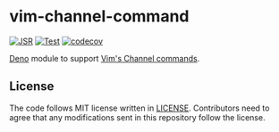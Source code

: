 # vim-channel-command

[![JSR](https://jsr.io/badges/@denops/vim-channel-command)](https://jsr.io/@denops/vim-channel-command)
[![Test](https://github.com/vim-denops/deno-vim-channel-command/workflows/Test/badge.svg)](https://github.com/vim-denops/deno-vim-channel-command/actions?query=workflow%3ATest)
[![codecov](https://codecov.io/github/vim-denops/deno-vim-channel-command/branch/main/graph/badge.svg?token=FYH6RHO6UC)](https://codecov.io/github/vim-denops/deno-vim-channel-command)

[Deno] module to support [Vim's Channel commands].

[Deno]: https://deno.land/
[Vim's Channel commands]: https://github.com/vim/vim/blob/master/runtime/doc/channel.txt#L291

## License

The code follows MIT license written in [LICENSE](./LICENSE). Contributors need
to agree that any modifications sent in this repository follow the license.
